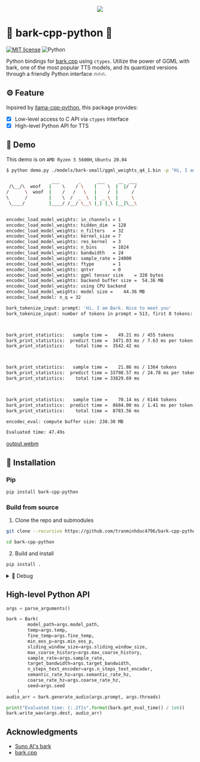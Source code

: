 <p align="center">
  <img src="https://github.com/user-attachments/assets/aa10d9b8-1539-40da-a974-6d2dab6a1809" style="max-width: 100%; height: auto;"/>
</p>

# 🐶 bark-cpp-python 🐍

[![MIT license](https://img.shields.io/badge/License-MIT-blue.svg)](https://lbesson.mit-license.org/)
![Python](https://img.shields.io/badge/python-3.10%2B-pink.svg)


Python bindings for [bark.cpp](https://github.com/PABannier/bark.cpp) using `ctypes`. Utilize the power of GGML with bark, one of the most popular TTS models, and its quantized versions through a friendly Python interface 🔥🔥🔥.

## ⚙️ Feature
Inpsired by [llama-cpp-python](https://github.com/abetlen/llama-cpp-python), this package provides:

* [x] Low-level access to C API via `ctypes` interface
* [x] High-level Python API for TTS

## 🚀 Demo
This demo is on `AMD Ryzen 5 5600H`, `Ubuntu 20.04`
```bash
$ python demo.py ./models/bark-small/ggml_weights_q4_1.bin -p "Hi, I am Bark. Nice to meet you" -t 8 --dest output.wav

                 ___       _      ___     __  ___
 /\__/\  woof   |    \    / \    |    \  |  |/  /
/      \  woof  |    /   /   \   |    /  |     /
\      /        |    \  /  _  \  |  _ \  |     \
 \____/         |____/ /__/ \__\ |_| |_\ |__|\__\
    

encodec_load_model_weights: in_channels = 1
encodec_load_model_weights: hidden_dim  = 128
encodec_load_model_weights: n_filters   = 32
encodec_load_model_weights: kernel_size = 7
encodec_load_model_weights: res_kernel  = 3
encodec_load_model_weights: n_bins      = 1024
encodec_load_model_weights: bandwidth   = 24
encodec_load_model_weights: sample_rate = 24000
encodec_load_model_weights: ftype       = 1
encodec_load_model_weights: qntvr       = 0
encodec_load_model_weights: ggml tensor size    = 320 bytes
encodec_load_model_weights: backend buffer size =  54.36 MB
encodec_load_model_weights: using CPU backend
encodec_load_model_weights: model size =    44.36 MB
encodec_load_model: n_q = 32

bark_tokenize_input: prompt: 'Hi, I am Bark. Nice to meet you'
bark_tokenize_input: number of tokens in prompt = 513, first 8 tokens: 30113 10165 10194 20440 30746 20222 10167 36966 



bark_print_statistics:   sample time =    49.21 ms / 455 tokens
bark_print_statistics:  predict time =  3471.03 ms / 7.63 ms per token
bark_print_statistics:    total time =  3542.42 ms



bark_print_statistics:   sample time =    21.86 ms / 1364 tokens
bark_print_statistics:  predict time = 33798.57 ms / 24.78 ms per token
bark_print_statistics:    total time = 33829.69 ms



bark_print_statistics:   sample time =    70.14 ms / 6144 tokens
bark_print_statistics:  predict time =  8684.00 ms / 1.41 ms per token
bark_print_statistics:    total time =  8783.56 ms

encodec_eval: compute buffer size: 230.30 MB

Evaluated time: 47.49s
```
[output.webm](https://github.com/user-attachments/assets/5e1ca97c-f81f-4bc2-8118-41b007e7c33e)

## 🔧 Installation

### Pip
```bash
pip install bark-cpp-python
```

### Build from source

1. Clone the repo and submodules
```bash
git clone --recursive https://github.com/tranminhduc4796/bark-cpp-python.git

cd bark-cpp-python
```
2. Build and install
```bash
pip install .
```

<details>
<summary>🤖 Debug</summary>

#### GLIBCXX_3.4.32 not found
If you meet this error when `import bark_cpp`:
```bash
RuntimeError: Failed to load shared library '~/miniconda3/envs/bark_cpp/lib/python3.10/site-packages/bark_cpp/lib/libbark.so': ~/miniconda3/envs/bark_cpp/bin/../lib/libstdc++.so.6: version `GLIBCXX_3.4.32' not found (required by ~/miniconda3/envs/bark_cpp/lib/python3.10/site-packages/bark_cpp/lib/libencodec.so)

```
Install the latest gcc with:
```bash
conda install -c conda-forge gcc
```
</details>


## High-level Python API
```python
args = parse_arguments()

bark = Bark(
        model_path=args.model_path,
        temp=args.temp,
        fine_temp=args.fine_temp,
        min_eos_p=args.min_eos_p,
        sliding_window_size=args.sliding_window_size,
        max_coarse_history=args.max_coarse_history,
        sample_rate=args.sample_rate,
        target_bandwidth=args.target_bandwidth,
        n_steps_text_encoder=args.n_steps_text_encoder,
        semantic_rate_hz=args.semantic_rate_hz,
        coarse_rate_hz=args.coarse_rate_hz,
        seed=args.seed
    )
audio_arr = bark.generate_audio(args.prompt, args.threads)

print("Evaluated time: {:.2f}s".format(bark.get_eval_time() / 1e6))
bark.write_wav(args.dest, audio_arr)
```

## Acknowledgments
* [Suno AI's bark](https://github.com/suno-ai/bark)
* [bark.cpp](https://github.com/PABannier/bark.cpp)
